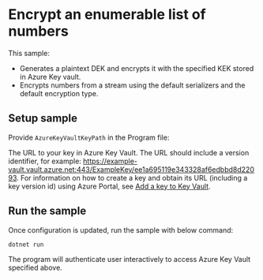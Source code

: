 # Encrypt an enumerable list of numbers

This sample:
- Generates a plaintext DEK and encrypts it with the specified KEK stored in Azure Key vault.
- Encrypts numbers from a stream using the default serializers and the default encryption type.

## Setup sample

Provide `AzureKeyVaultKeyPath` in the Program file:

The URL to your key in Azure Key Vault. The URL should include a version identifier, for example: https://example-vault.vault.azure.net:443/ExampleKey/ee1a695119e343328af6edbbd8d22093. For information on how to create a key and obtain its URL (including a key version id) using Azure Portal, see [Add a key to Key Vault](https://docs.microsoft.com/en-us/azure/key-vault/keys/quick-create-portal#add-a-key-to-key-vault).


## Run the sample

Once configuration is updated, run the sample with below command:

```
dotnet run
```

The program will authenticate user interactively to access Azure Key Vault specified above.

